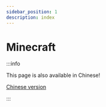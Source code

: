 ```yaml
---
sidebar_position: 1
description: index
---
```


# Minecraft
:::info

This page is also available in Chinese!

[Chinese version](/docs/zh-cn/Minecraft)

:::